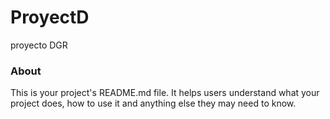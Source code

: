 ProyectD
========

proyecto DGR

### About

This is your project's README.md file. It helps users understand what your
project does, how to use it and anything else they may need to know.